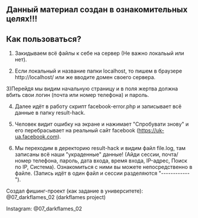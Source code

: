 Данный материал создан в ознакомительных целях!!!
-----------------
Как пользоваться?
-----------------
1) Закидываем всё файлы к себе на сервер (Не важно локальый или нет).

2) Если локальный и название папки localhost, то пишем в браузере http://localhost/
или же вводите домен своего сервера.

3)Перейдя мы видим начальную страницу и в поля жертва должна 
вбить свои логин (почта или номер телефона) и пароль.

4) Далее идёт в работу скрипт facebook-error.php и записывает всё данные в папку result-hack.

5) Человек видит ошибку на экране и нажимает "Спробувати знову" и его перебрасывает на реальный
сайт facebook (https://uk-ua.facebook.com).

6) Мы переходим в деректорию result-hack и видим файл file.log, там записаны всё наши "украденные"
данные! (Айди сессии, почта/номер телефона, пароль, дата входа, время входа, IP-адрес, 
Поиск по IP, Система). Ознакомиться с ними вы можете непосредственно в файле. (Запись идёт в 
один файл и сессии разделяются "------------").

Создал фишинг-проект (как задание в университете): @07_darkflames_02 (darkflames project) 

Instagram: @07_darkflames_02


